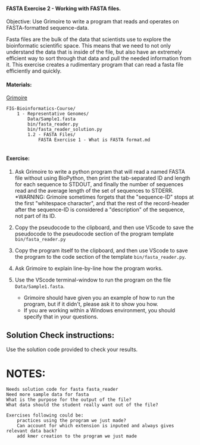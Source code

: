 #### FASTA Exercise 2 - Working with FASTA files.

Objective: Use Grimoire to write a program that reads and operates on FASTA-formatted sequence-data.

Fasta files are the bulk of the data that scientists use to explore the bioinformatic scientific space. This means that we need to not only understand the data that is inside of the file, but also have an extremely efficient way to sort through that data and pull the needed information from it. This exercise creates a rudimentary program that can read a fasta file efficiently and quickly.

#### Materials: 

[Grimoire](https://chat.openai.com/g/g-n7Rs0IK86-grimoire)
``` 
FIG-Bioinformatics-Course/
    1 - Representative Genomes/
        Data/Sample1.fasta
        bin/fasta_reader.py
        bin/fasta_reader_solution.py
        1.2 - FASTA Files/
            FASTA Exercise 1 - What is FASTA format.md
            
```

#### Exercise:

1. Ask Grimoire to write a python program that will read a named FASTA file without using BioPython, then print the tab-separated ID and length for each sequence to STDOUT, and finally the number of sequences read and the average length of the set of sequences to STDERR. 
    *WARNING: Grimoire sometimes forgets that the "sequence-ID" stops at the first "whitespace character", and that the rest of the record-header after the sequence-ID is considered a "description" of the sequence, not part of its ID.

2. Copy the pseudocode to the clipboard, and then use VScode to save the pseudocode to the pseudocode section of the program template `bin/fasta_reader.py` 

3. Copy the program itself to the clipboard, and then use VScode to save the program to the code section of the template `bin/fasta_reader.py`.

4. Ask Grimoire to explain line-by-line how the program works.

5. Use the VScode terminal-window to run the program on the file `Data/Sample1.fasta`.
    * Grimoire should have given you an example of how to run the program, but if it didn't, please ask it to show you how. 
    * If you are working within a Windows environment, you should specify that in your questions.

## Solution Check instructions:
Use the solution code provided to check your results.


# NOTES: 
    Needs solution code for fasta fasta_reader
    Need more sample data for fasta
    What is the purpose for the output of the file?
    What data should the student really want out of the file?

    Exercises following could be:
        practices using the program we just made?
        Can account for which extension is inputed and always gives relevant data back?
        add kmer creation to the program we just made
        